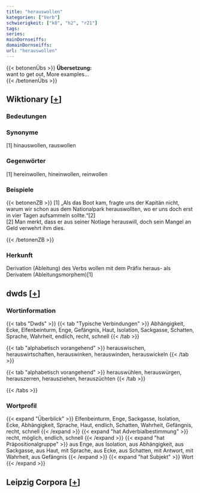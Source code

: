 ```yaml
---
title: "herauswollen"
kategorien: ["Verb"]
schwierigkeit: ["k0", "h2", "r21"]
tags:
series:
mainDornseiffs:
domainDornseiffs:
url: "herauswollen"
---
```


{{< betonenÜbs >}}
**Übersetzung:**  
want to get  out, More examples...  
{{< /betonenÜbs >}}

## Wiktionary [[+](https://de.wiktionary.org/wiki/herauswollen)]

### Bedeutungen

### Synonyme
[1] hinauswollen, rauswollen  

### Gegenwörter
[1] hereinwollen, hineinwollen, reinwollen  

### Beispiele
{{< betonenZB >}}
[1] „Als das Boot kam, fragte uns der Kapitän nicht, warum wir schon aus dem Nationalpark herauswollten, wo er uns doch erst in vier Tagen aufsammeln sollte.“[2]  
[2] Man merkt, dass er aus seiner Notlage herauswill, doch sein Mangel an Geld verwehrt ihm dies.  

{{< /betonenZB >}}
### Herkunft
Derivation (Ableitung) des Verbs wollen mit dem Präfix heraus- als Derivatem (Ableitungsmorphem)[1]  



## dwds [[+](https://www.dwds.de/wb/herauswollen)]

### Wortinformation
{{< tabs "Dwds" >}}
{{< tab "Typische Verbindungen" >}}
Abhängigkeit, Ecke, Elfenbeinturm, Enge, Gefängnis, Haut, Isolation, Sackgasse, Schatten, Sprache, Wahrheit, endlich, recht, schnell
{{< /tab >}}

{{< tab "alphabetisch vorangehend" >}}
herauswischen, herauswirtschaften, herauswinken, herauswinden, herauswickeln
{{< /tab >}}

{{< tab "alphabetisch vorangehend" >}}
herauswühlen, herauswürgen, herauszerren, herausziehen, herauszüchten
{{< /tab >}}

{{< /tabs >}}

### Wortprofil
{{< expand "Überblick" >}} Elfenbeinturm, Enge, Sackgasse, Isolation, Ecke, Abhängigkeit, Sprache, Haut, endlich, Schatten, Wahrheit, Gefängnis, recht, schnell {{< /expand >}}
{{< expand "hat Adverbialbestimmung" >}} recht, möglich, endlich, schnell {{< /expand >}}
{{< expand "hat Präpositionalgruppe" >}} aus Enge, aus Isolation, aus Abhängigkeit, aus Sackgasse, aus Haut, mit Sprache, aus Ecke, aus Schatten, mit Antwort, mit Wahrheit, aus Gefängnis {{< /expand >}}
{{< expand "hat Subjekt" >}} Wort {{< /expand >}}

## Leipzig Corpora [[+](https://corpora.uni-leipzig.de/en/res?word=herauswollen&corpusId=deu_newscrawl-public_2018)]

